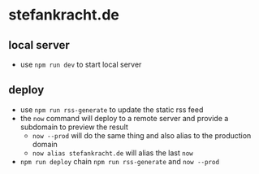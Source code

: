 # stefankracht.de

## local server

- use `npm run dev` to start local server

## deploy

- use `npm run rss-generate` to update the static rss feed
- the `now` command will deploy to a remote server and provide a subdomain to preview the result
  - `now --prod` will do the same thing and also alias to the production domain
  - `now alias stefankracht.de` will alias the last `now`
- `npm run deploy` chain `npm run rss-generate` and `now --prod`
